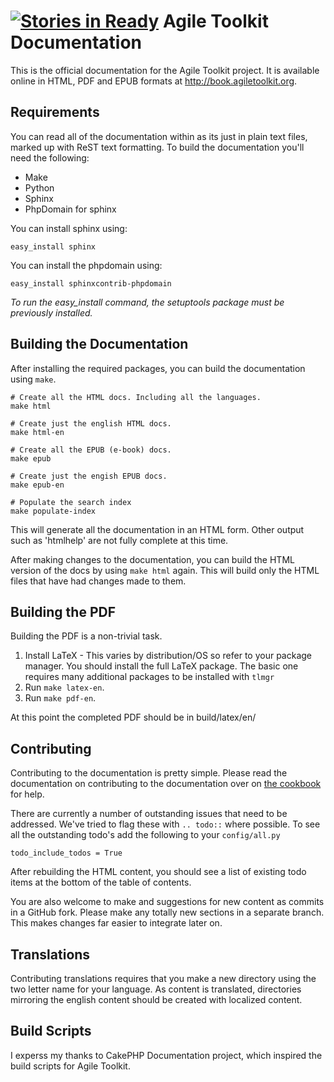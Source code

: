 [![Stories in Ready](https://badge.waffle.io/atk4/book.png?label=ready&title=Ready)](https://waffle.io/atk4/book)
Agile Toolkit Documentation
===========================

This is the official documentation for the Agile Toolkit project. It is available online in HTML, PDF and EPUB formats at http://book.agiletoolkit.org.

Requirements
------------

You can read all of the documentation within as its just in plain text files, marked up with ReST text formatting.  To build the documentation you'll need the following:

* Make
* Python
* Sphinx
* PhpDomain for sphinx

You can install sphinx using:

	easy_install sphinx

You can install the phpdomain using:

	easy_install sphinxcontrib-phpdomain

*To run the easy_install command, the setuptools package must be previously installed.*

Building the Documentation
--------------------------

After installing the required packages, you can build the documentation using `make`.

	# Create all the HTML docs. Including all the languages.
	make html

	# Create just the english HTML docs.
	make html-en

	# Create all the EPUB (e-book) docs.
	make epub

	# Create just the engish EPUB docs.
	make epub-en

	# Populate the search index
	make populate-index

This will generate all the documentation in an HTML form.  Other output such as 'htmlhelp' are not fully complete at this time.

After making changes to the documentation, you can build the HTML version of the docs by using `make html` again.  This will build only the HTML files that have had changes made to them.

Building the PDF
----------------

Building the PDF is a non-trivial task.

1. Install LaTeX - This varies by distribution/OS so refer to your package manager. You should install the full LaTeX package. The basic one requires many additional packages to be installed with `tlmgr`
2. Run `make latex-en`.
3. Run `make pdf-en`.

At this point the completed PDF should be in build/latex/en/


Contributing
------------

Contributing to the documentation is pretty simple. Please read the documentation on contributing to the documentation over on [the cookbook](CONTRIB.md) for help.

There are currently a number of outstanding issues that need to be addressed.  We've tried to flag these with `.. todo::` where possible.  To see all the outstanding todo's add the following to your `config/all.py`

	todo_include_todos = True

After rebuilding the HTML content, you should see a list of existing todo items at the bottom of the table of contents.

You are also welcome to make and suggestions for new content as commits in a GitHub fork.  Please make any totally new sections in a separate branch.  This makes changes far easier to integrate later on.

Translations
------------

Contributing translations requires that you make a new directory using the two letter name for your language.  As content is translated, directories mirroring the english content should be created with localized content.


Build Scripts
-------------

I experss my thanks to CakePHP Documentation project, which inspired the
build scripts for Agile Toolkit.

